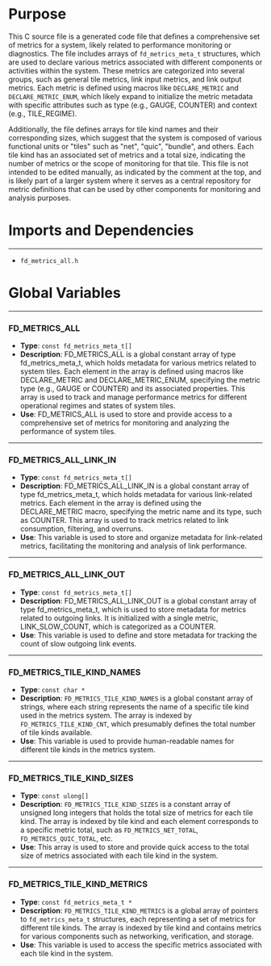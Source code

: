 # Purpose
This C source file is a generated code file that defines a comprehensive set of metrics for a system, likely related to performance monitoring or diagnostics. The file includes arrays of `fd_metrics_meta_t` structures, which are used to declare various metrics associated with different components or activities within the system. These metrics are categorized into several groups, such as general tile metrics, link input metrics, and link output metrics. Each metric is defined using macros like `DECLARE_METRIC` and `DECLARE_METRIC_ENUM`, which likely expand to initialize the metric metadata with specific attributes such as type (e.g., GAUGE, COUNTER) and context (e.g., TILE_REGIME).

Additionally, the file defines arrays for tile kind names and their corresponding sizes, which suggest that the system is composed of various functional units or "tiles" such as "net", "quic", "bundle", and others. Each tile kind has an associated set of metrics and a total size, indicating the number of metrics or the scope of monitoring for that tile. This file is not intended to be edited manually, as indicated by the comment at the top, and is likely part of a larger system where it serves as a central repository for metric definitions that can be used by other components for monitoring and analysis purposes.
# Imports and Dependencies

---
- `fd_metrics_all.h`


# Global Variables

---
### FD\_METRICS\_ALL
- **Type**: `const fd_metrics_meta_t[]`
- **Description**: FD_METRICS_ALL is a global constant array of type fd_metrics_meta_t, which holds metadata for various metrics related to system tiles. Each element in the array is defined using macros like DECLARE_METRIC and DECLARE_METRIC_ENUM, specifying the metric type (e.g., GAUGE or COUNTER) and its associated properties. This array is used to track and manage performance metrics for different operational regimes and states of system tiles.
- **Use**: FD_METRICS_ALL is used to store and provide access to a comprehensive set of metrics for monitoring and analyzing the performance of system tiles.


---
### FD\_METRICS\_ALL\_LINK\_IN
- **Type**: `const fd_metrics_meta_t[]`
- **Description**: FD_METRICS_ALL_LINK_IN is a global constant array of type fd_metrics_meta_t, which holds metadata for various link-related metrics. Each element in the array is defined using the DECLARE_METRIC macro, specifying the metric name and its type, such as COUNTER. This array is used to track metrics related to link consumption, filtering, and overruns.
- **Use**: This variable is used to store and organize metadata for link-related metrics, facilitating the monitoring and analysis of link performance.


---
### FD\_METRICS\_ALL\_LINK\_OUT
- **Type**: `const fd_metrics_meta_t[]`
- **Description**: FD_METRICS_ALL_LINK_OUT is a global constant array of type fd_metrics_meta_t, which is used to store metadata for metrics related to outgoing links. It is initialized with a single metric, LINK_SLOW_COUNT, which is categorized as a COUNTER.
- **Use**: This variable is used to define and store metadata for tracking the count of slow outgoing link events.


---
### FD\_METRICS\_TILE\_KIND\_NAMES
- **Type**: `const char *`
- **Description**: `FD_METRICS_TILE_KIND_NAMES` is a global constant array of strings, where each string represents the name of a specific tile kind used in the metrics system. The array is indexed by `FD_METRICS_TILE_KIND_CNT`, which presumably defines the total number of tile kinds available.
- **Use**: This variable is used to provide human-readable names for different tile kinds in the metrics system.


---
### FD\_METRICS\_TILE\_KIND\_SIZES
- **Type**: `const ulong[]`
- **Description**: `FD_METRICS_TILE_KIND_SIZES` is a constant array of unsigned long integers that holds the total size of metrics for each tile kind. The array is indexed by tile kind and each element corresponds to a specific metric total, such as `FD_METRICS_NET_TOTAL`, `FD_METRICS_QUIC_TOTAL`, etc.
- **Use**: This array is used to store and provide quick access to the total size of metrics associated with each tile kind in the system.


---
### FD\_METRICS\_TILE\_KIND\_METRICS
- **Type**: `const fd_metrics_meta_t *`
- **Description**: `FD_METRICS_TILE_KIND_METRICS` is a global array of pointers to `fd_metrics_meta_t` structures, each representing a set of metrics for different tile kinds. The array is indexed by tile kind and contains metrics for various components such as networking, verification, and storage.
- **Use**: This variable is used to access the specific metrics associated with each tile kind in the system.


